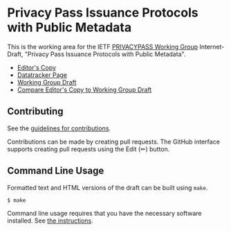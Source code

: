 # Privacy Pass Issuance Protocols with Public Metadata

This is the working area for the IETF [PRIVACYPASS Working Group](https://datatracker.ietf.org/wg/privacypass/documents/) Internet-Draft, "Privacy Pass Issuance Protocols with Public Metadata".

* [Editor's Copy](https://ietf-wg-privacypass.github.io/draft-ietf-privacypass-public-metadata-issuance/#go.draft-ietf-privacypass-public-metadata-issuance.html)
* [Datatracker Page](https://datatracker.ietf.org/doc/draft-ietf-privacypass-public-metadata-issuance)
* [Working Group Draft](https://datatracker.ietf.org/doc/html/draft-ietf-privacypass-public-metadata-issuance)
* [Compare Editor's Copy to Working Group Draft](https://ietf-wg-privacypass.github.io/draft-ietf-privacypass-public-metadata-issuance/#go.draft-ietf-privacypass-public-metadata-issuance.diff)


## Contributing

See the
[guidelines for contributions](https://github.com/ietf-wg-privacypass/draft-ietf-privacypass-public-metadata-issuance/blob/main/CONTRIBUTING.md).

Contributions can be made by creating pull requests.
The GitHub interface supports creating pull requests using the Edit (✏) button.


## Command Line Usage

Formatted text and HTML versions of the draft can be built using `make`.

```sh
$ make
```

Command line usage requires that you have the necessary software installed.  See
[the instructions](https://github.com/martinthomson/i-d-template/blob/main/doc/SETUP.md).

